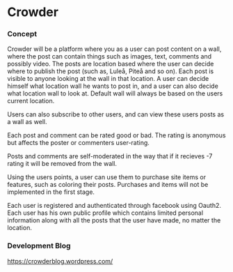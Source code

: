 # Crowder
### Concept
Crowder will be a platform where you as a user can post content on a wall, where the post can contain things such as images, text, comments and possibly video. The posts are location based where the user can decide where to publish the post (such as, Luleå, Piteå and so on). Each post is visible to anyone looking at the wall in that location. A user can decide himself what location wall he wants to post in, and a user can also decide what location wall to look at.
Default wall will always be based on the users current location.

Users can also subscribe to other users, and can view these users posts as a wall as well.

Each post and comment can be rated good or bad. The rating is anonymous but affects the poster or commenters user-rating.

Posts and comments are self-moderated in the way that if it recieves -7 rating it will be removed from the wall.

Using the users points, a user can use them to purchase site items or features, such as coloring their posts. Purchases and items will not be implemented in the first stage.

Each user is registered and authenticated through facebook using Oauth2.
Each user has his own public profile which contains limited personal information along with all the posts that the user have made, no matter the location.

### Development Blog
https://crowderblog.wordpress.com/
